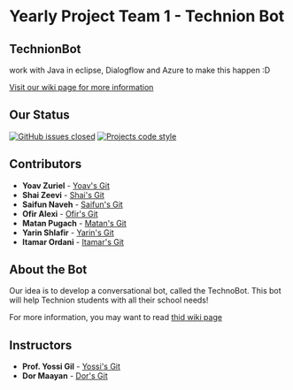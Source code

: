 # Yearly Project Team 1 - Technion Bot

TechnionBot
------------------------------
work with Java in eclipse, Dialogflow and Azure to make this happen :D

[Visit our wiki page for more information](https://github.com/TechnionYP5779/team1-bot/wiki)

## Our Status
[![GitHub issues closed](https://img.shields.io/github/issues-closed-raw/TechnionYP5779/team1-bot.svg?maxAge=100)](https://github.com/TechnionYP5779/team1-bot/issues?q=is%3Aissue+is%3Aclosed)
[![Projects code style](https://img.shields.io/badge/code%20style-spartanized-blue.svg)]()

## Contributors
* **Yoav Zuriel** - [Yoav's Git](https://github.com/yoavz1997/)
* **Shai Zeevi** - [Shai's Git](https://github.com/shaizeevi/)
* **Saifun Naveh** - [Saifun's Git](https://github.com/saifun)
* **Ofir Alexi** - [Ofir's Git](https://github.com/ofiralexi/)
* **Matan Pugach** - [Matan's Git](https://github.com/matanpugach/)
* **Yarin Shlafir** - [Yarin's Git](https://github.com/yarinsh/)
* **Itamar Ordani** - [Itamar's Git](https://github.com/itamaror/)

## About the Bot
Our idea is to develop a conversational bot, called the TechnoBot. This bot will help Technion students with all their school needs!

For more information, you may want to read [thid wiki page](https://github.com/TechnionYP5779/team1-bot/wiki/TechnoBot)

## Instructors
* **Prof. Yossi Gil** - [Yossi's Git](https://github.com/yossigil/)
* **Dor Maayan** - [Dor's Git](https://github.com/dormaayan/)

